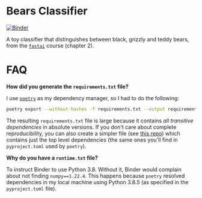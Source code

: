 # Bears Classifier

[![Binder](https://mybinder.org/badge_logo.svg)](https://mybinder.org/v2/gh/zxul767/bears/main?urlpath=%2Fvoila%2Frender%2Fbears_classifier.ipynb)

A toy classifier that distinguishes between black, grizzly and teddy bears, from the [`fastai`](https://course.fast.ai/) course (chapter 2).

# FAQ
**How did you generate the `requirements.txt` file?**

I use [`poetry`](https://python-poetry.org) as my dependency manager, so I had to do the following:

```sh
poetry export --without-hashes -f requirements.txt --output requirements.txt
```

The resulting `requirements.txt` file is large because it contains *all transitive dependencies* in absolute versions. If you don't care about complete reproducibility, you can also create a simpler file (see [this repo](https://github.com/mihailthebuilder/bearly)) which contains just the top level dependencies (the same ones you'll find in `pyproject.toml` used by `poetry`). 

**Why do you have a `runtime.txt` file?**

To instruct Binder to use Python 3.8. Without it, Binder would complain about not finding `numpy==1.22.4`. This happens because `poetry` resolved dependencies in my local machine using Python 3.8.5 (as specified in the `pyproject.toml` file).
